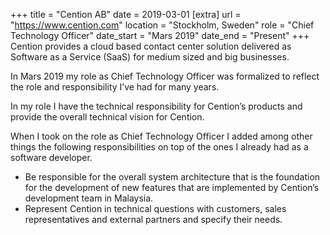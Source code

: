 +++
title = "Cention AB"
date = 2019-03-01
[extra]
url = "https://www.cention.com"
location = "Stockholm, Sweden"
role = "Chief Technology Officer"
date_start = "Mars 2019"
date_end = "Present"
+++
Cention provides a cloud based contact center solution delivered as
Software as a Service (SaaS) for medium sized and big businesses.

In Mars 2019 my role as Chief Technology Officer was formalized to reflect the role and
responsibility I’ve had for many years.

In my role I have the technical responsibility for Cention’s products and provide
the overall technical vision for Cention.

When I took on the role as Chief Technology Officer I added among other things
the following responsibilities on top of the ones I already had as a
software developer.

- Be responsible for the overall system architecture that is the foundation for the development of new features that are implemented by Cention’s development team in Malaysia.
- Represent Cention in technical questions with customers, sales representatives and external partners and specify their needs.

